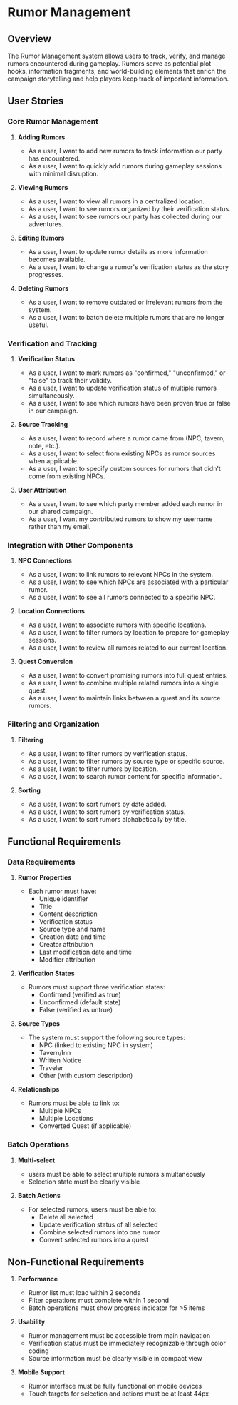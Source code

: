 # Rumor Management

## Overview

The Rumor Management system allows users to track, verify, and manage rumors encountered during gameplay. Rumors serve as potential plot hooks, information fragments, and world-building elements that enrich the campaign storytelling and help players keep track of important information.

## User Stories

### Core Rumor Management

1. **Adding Rumors**
   - As a user, I want to add new rumors to track information our party has encountered.
   - As a user, I want to quickly add rumors during gameplay sessions with minimal disruption.

2. **Viewing Rumors**
   - As a user, I want to view all rumors in a centralized location.
   - As a user, I want to see rumors organized by their verification status.
   - As a user, I want to see rumors our party has collected during our adventures.

3. **Editing Rumors**
   - As a user, I want to update rumor details as more information becomes available.
   - As a user, I want to change a rumor's verification status as the story progresses.

4. **Deleting Rumors**
   - As a user, I want to remove outdated or irrelevant rumors from the system.
   - As a user, I want to batch delete multiple rumors that are no longer useful.

### Verification and Tracking

1. **Verification Status**
   - As a user, I want to mark rumors as "confirmed," "unconfirmed," or "false" to track their validity.
   - As a user, I want to update verification status of multiple rumors simultaneously.
   - As a user, I want to see which rumors have been proven true or false in our campaign.

2. **Source Tracking**
   - As a user, I want to record where a rumor came from (NPC, tavern, note, etc.).
   - As a user, I want to select from existing NPCs as rumor sources when applicable.
   - As a user, I want to specify custom sources for rumors that didn't come from existing NPCs.

3. **User Attribution**
   - As a user, I want to see which party member added each rumor in our shared campaign.
   - As a user, I want my contributed rumors to show my username rather than my email.

### Integration with Other Components

1. **NPC Connections**
   - As a user, I want to link rumors to relevant NPCs in the system.
   - As a user, I want to see which NPCs are associated with a particular rumor.
   - As a user, I want to see all rumors connected to a specific NPC.

2. **Location Connections**
   - As a user, I want to associate rumors with specific locations.
   - As a user, I want to filter rumors by location to prepare for gameplay sessions.
   - As a user, I want to review all rumors related to our current location.

3. **Quest Conversion**
   - As a user, I want to convert promising rumors into full quest entries.
   - As a user, I want to combine multiple related rumors into a single quest.
   - As a user, I want to maintain links between a quest and its source rumors.

### Filtering and Organization

1. **Filtering**
   - As a user, I want to filter rumors by verification status.
   - As a user, I want to filter rumors by source type or specific source.
   - As a user, I want to filter rumors by location.
   - As a user, I want to search rumor content for specific information.

2. **Sorting**
   - As a user, I want to sort rumors by date added.
   - As a user, I want to sort rumors by verification status.
   - As a user, I want to sort rumors alphabetically by title.

## Functional Requirements

### Data Requirements

1. **Rumor Properties**
   - Each rumor must have:
     - Unique identifier
     - Title
     - Content description
     - Verification status
     - Source type and name
     - Creation date and time
     - Creator attribution
     - Last modification date and time
     - Modifier attribution

2. **Verification States**
   - Rumors must support three verification states:
     - Confirmed (verified as true)
     - Unconfirmed (default state)
     - False (verified as untrue)

3. **Source Types**
   - The system must support the following source types:
     - NPC (linked to existing NPC in system)
     - Tavern/Inn
     - Written Notice
     - Traveler
     - Other (with custom description)

4. **Relationships**
   - Rumors must be able to link to:
     - Multiple NPCs
     - Multiple Locations
     - Converted Quest (if applicable)

### Batch Operations

1. **Multi-select**
   - users must be able to select multiple rumors simultaneously
   - Selection state must be clearly visible

2. **Batch Actions**
   - For selected rumors, users must be able to:
     - Delete all selected
     - Update verification status of all selected
     - Combine selected rumors into one rumor
     - Convert selected rumors into a quest

## Non-Functional Requirements

1. **Performance**
   - Rumor list must load within 2 seconds
   - Filter operations must complete within 1 second
   - Batch operations must show progress indicator for >5 items

2. **Usability**
   - Rumor management must be accessible from main navigation
   - Verification status must be immediately recognizable through color coding
   - Source information must be clearly visible in compact view

3. **Mobile Support**
   - Rumor interface must be fully functional on mobile devices
   - Touch targets for selection and actions must be at least 44px